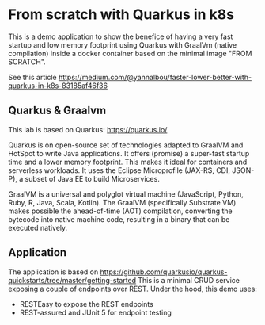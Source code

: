 # From scratch with Quarkus in k8s

This is a demo application to show the benefice of having a very fast startup and low memory footprint using Quarkus with GraalVm (native compilation) inside a docker container based on the minimal image "FROM SCRATCH".

See this article https://medium.com/@yannalbou/faster-lower-better-with-quarkus-in-k8s-83185af46f36

## Quarkus & Graalvm
This lab is based on Quarkus: https://quarkus.io/

Quarkus is on open-source set of technologies adapted to GraalVM and HotSpot to write Java applications. It offers (promise) a super-fast startup time and a lower memory footprint. This makes it ideal for containers and serverless workloads. It uses the Eclipse Microprofile (JAX-RS, CDI, JSON-P), a subset of Java EE to build Microservices.

GraalVM is a universal and polyglot virtual machine (JavaScript, Python, Ruby, R, Java, Scala, Kotlin). The GraalVM (specifically Substrate VM) makes possible the ahead-of-time (AOT) compilation, converting the bytecode into native machine code, resulting in a binary that can be executed natively.


## Application

The application is based on https://github.com/quarkusio/quarkus-quickstarts/tree/master/getting-started 
This is a minimal CRUD service exposing a couple of endpoints over REST.
Under the hood, this demo uses:
- RESTEasy to expose the REST endpoints
- REST-assured and JUnit 5 for endpoint testing



